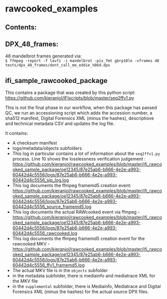 # rawcooked_examples

Contents:
----------
DPX_48_frames:
-
 48 mandelbrot frames generated via:  
` $ ffmpeg -report -f lavfi -i mandelbrot -pix_fmt gbrp10le -vframes 48 tests/dpx_48_frames/dont_call_me_eddie_%06d.dpx 
`

ifi_sample_rawcooked_package
-
This contains a package that was created by this python script: https://github.com/kieranjol/IFIscripts/blob/master/seq2ffv1.py  

This is not the final phase in our workflow, when this package has passed QC, we run an accessioning script which adds the accession number, a sha512 manifest, Digital Forensics XML (minus the hashes), descriptiove and technical metadata CSV and updates the log file.

It contains:  
* A checksum manifest
* logs/metadata/objects subfolders
* This log in particular contains a lot of information about the `seq2ffv1.py` process. Line 10 shows the losslessness verification judgement : https://github.com/kieranjol/rawcooked_examples/blob/master/ifi_rawcooked_sample_package/oe12345/87e25ab6-b666-4e2e-a993-60442d4c5556/logs/87e25ab6-b666-4e2e-a993-60442d4c5556_sip_log.log
* This log documents the ffmpeg framemd5 creation event: https://github.com/kieranjol/rawcooked_examples/blob/master/ifi_rawcooked_sample_package/oe12345/87e25ab6-b666-4e2e-a993-60442d4c5556/logs/87e25ab6-b666-4e2e-a993-60442d4c5556_source_framemd5.log
* This log documents the actual RAWcooked event via ffmpeg - https://github.com/kieranjol/rawcooked_examples/blob/master/ifi_rawcooked_sample_package/oe12345/87e25ab6-b666-4e2e-a993-60442d4c5556/logs/87e25ab6-b666-4e2e-a993-60442d4c5556_rawcooked.log
* This log documents the ffmpeg framemd5 creation event for the rawcooked MKV - https://github.com/kieranjol/rawcooked_examples/blob/master/ifi_rawcooked_sample_package/oe12345/87e25ab6-b666-4e2e-a993-60442d4c5556/logs/87e25ab6-b666-4e2e-a993-60442d4c5556_ffv1_framemd5.log
* The actual MKV file is in the `objects` subfolder
* in the metadata subfolder, there is mediainfo and mediatrace XML for the MKV file
* in the `supplemental` subfolder, there is Mediainfo, Mediatrace and Digital Forensics XML (minus the hashes) for the actual source DPX files.


